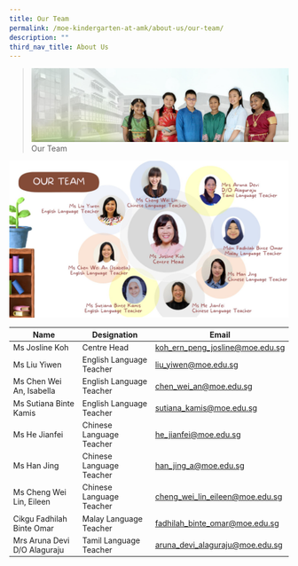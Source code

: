 ```yaml
---
title: Our Team
permalink: /moe-kindergarten-at-amk/about-us/our-team/
description: ""
third_nav_title: About Us
---
```

>![](/images/About%20Us/banner2-with%20bg.jpg)
>Our Team

![](/images/MOE%20Kindergarten/Our%20Team.jpg)

<table>
<thead>
  <tr>
    <th>Name</th>
    <th>Designation</th>
    <th>Email</th>
  </tr>
</thead>
<tbody>
  <tr>
    <td>Ms Josline Koh</td>
    <td>Centre Head</td>
    <td><a href="mailto:koh_ern_peng_josline@moe.edu.sg">koh_ern_peng_josline@moe.edu.sg</a></td>
  </tr>
  <tr>
    <td>Ms Liu Yiwen</td>
    <td>English Language Teacher</td>
    <td><a href="mailto:liu_yiwen@moe.edu.sg">liu_yiwen@moe.edu.sg</a></td>
  </tr>
  <tr>
    <td> Ms Chen Wei An, Isabella</td>
    <td>English Language Teacher</td>
    <td><a href="mailto:chen_wei_an@moe.edu.sg">chen_wei_an@moe.edu.sg</a></td>
  </tr>
  <tr>
    <td>Ms Sutiana Binte Kamis </td>
    <td>English Language Teacher</td>
    <td><a href="mailto:sutiana_kamis@moe.edu.sg">sutiana_kamis@moe.edu.sg</a></td>
  </tr>
  <tr>
    <td> Ms He Jianfei</td>
    <td>Chinese Language Teacher</td>
    <td><a href="mailto:he_jianfei@moe.edu.sg">he_jianfei@moe.edu.sg</a></td>
  </tr>
  <tr>
    <td>Ms Han Jing </td>
    <td>Chinese Language Teacher</td>
    <td><a href="mailto:han_jing_a@moe.edu.sg">han_jing_a@moe.edu.sg</a></td>
  </tr>
  <tr>
    <td>Ms Cheng Wei Lin, Eileen </td>
    <td>Chinese Language Teacher </td>
    <td><a href="https://angmokiopri.moe.edu.sg/">cheng_wei_lin_eileen@moe.edu.sg </a></td>
  </tr>
  <tr>
    <td> Cikgu Fadhilah Binte Omar</td>
    <td> Malay Language Teacher</td>
    <td> <a href="mailto:fadhilah_binte_omar@moe.edu.sg">fadhilah_binte_omar@moe.edu.sg</a></td>
  </tr>
  <tr>
    <td> Mrs Aruna Devi D/O Alaguraju</td>
    <td>Tamil Language Teacher </td>
    <td><a href="mailto:aruna_devi_alaguraju@moe.edu.sg">aruna_devi_alaguraju@moe.edu.sg</a></td>
  </tr>
</tbody>
</table>